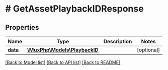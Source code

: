 # # GetAssetPlaybackIDResponse

## Properties

Name | Type | Description | Notes
------------ | ------------- | ------------- | -------------
**data** | [**\MuxPhp\Models\PlaybackID**](.md) |  | [optional] 

[[Back to Model list]](../../README.md#documentation-for-models) [[Back to API list]](../../README.md#documentation-for-api-endpoints) [[Back to README]](../../README.md)


